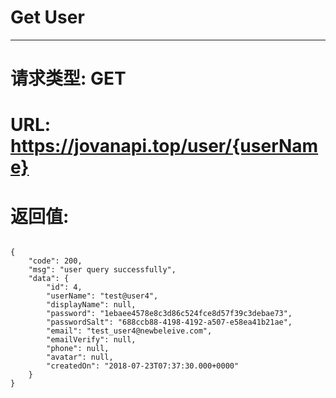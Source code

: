 # Get User
---
# 请求类型: GET
# URL: https://jovanapi.top/user/{userName}
# 返回值:
<pre><code>
{
    "code": 200,
    "msg": "user query successfully",
    "data": {
        "id": 4,
        "userName": "test@user4",
        "displayName": null,
        "password": "1ebaee4578e8c3d86c524fce8d57f39c3debae73",
        "passwordSalt": "688ccb88-4198-4192-a507-e58ea41b21ae",
        "email": "test_user4@newbeleive.com",
        "emailVerify": null,
        "phone": null,
        "avatar": null,
        "createdOn": "2018-07-23T07:37:30.000+0000"
    }
}
</code></pre>
